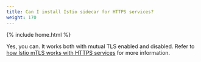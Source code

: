 ```yaml
---
title: Can I install Istio sidecar for HTTPS services?
weight: 170
---
```

{% include home.html %}

Yes, you can. It works both with mutual TLS enabled and disabled. Refer to
[how Istio mTLS works with HTTPS services]({{home}}/docs/tasks/security/https-overlay.html) for more information.
